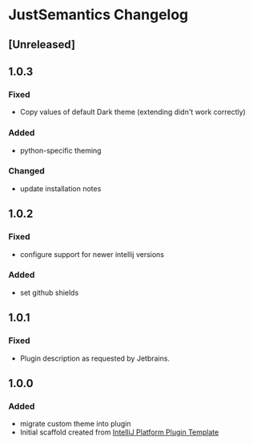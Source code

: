 <!-- Keep a Changelog guide -> https://keepachangelog.com

### Added - for new features.
### Changed - for changes in existing functionality.
### Deprecated - for soon-to-be removed features.
### Removed - for now removed features.
### Fixed - for any bug fixes.
### Security - in case of vulnerabilities.
 -->

# JustSemantics Changelog

## [Unreleased]

## 1.0.3
### Fixed
- Copy values of default Dark theme (extending didn't work correctly)
### Added
- python-specific theming
### Changed
- update installation notes

## 1.0.2
### Fixed
- configure support for newer intellij versions
### Added
- set github shields

## 1.0.1
### Fixed
- Plugin description as requested by Jetbrains.


## 1.0.0
### Added
- migrate custom theme into plugin
- Initial scaffold created from [IntelliJ Platform Plugin Template](https://github.com/JetBrains/intellij-platform-plugin-template)
